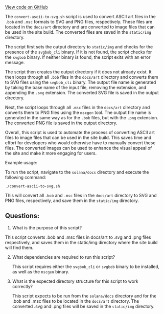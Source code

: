 [View code on GitHub](https://github.com/solana-labs/solana/blob/master/docs/convert-ascii-to-svg.sh)

The `convert-ascii-to-svg.sh` script is used to convert ASCII art files in the `.bob` and `.msc` formats to SVG and PNG files, respectively. These files are located in the `docs/art` directory and are converted to image files that can be used in the site build. The converted files are saved in the `static/img` directory.

The script first sets the output directory to `static/img` and checks for the presence of the `svgbob_cli` binary. If it is not found, the script checks for the `svgbob` binary. If neither binary is found, the script exits with an error message.

The script then creates the output directory if it does not already exist. It then loops through all `.bob` files in the `docs/art` directory and converts them to SVG files using the `svgbob_cli` binary. The output file name is generated by taking the base name of the input file, removing the extension, and appending the `.svg` extension. The converted SVG file is saved in the output directory.

Next, the script loops through all `.msc` files in the `docs/art` directory and converts them to PNG files using the `mscgen` tool. The output file name is generated in the same way as for the `.bob` files, but with the `.png` extension. The converted PNG file is saved in the output directory.

Overall, this script is used to automate the process of converting ASCII art files to image files that can be used in the site build. This saves time and effort for developers who would otherwise have to manually convert these files. The converted images can be used to enhance the visual appeal of the site and make it more engaging for users. 

Example usage:

To run the script, navigate to the `solana/docs` directory and execute the following command:

```
./convert-ascii-to-svg.sh
```

This will convert all `.bob` and `.msc` files in the `docs/art` directory to SVG and PNG files, respectively, and save them in the `static/img` directory.
## Questions: 
 1. What is the purpose of this script?
   
   This script converts .bob and .msc files in docs/art to .svg and .png files respectively, and saves them in the static/img directory where the site build will find them.

2. What dependencies are required to run this script?
   
   This script requires either the `svgbob_cli` or `svgbob` binary to be installed, as well as the `mscgen` binary.

3. What is the expected directory structure for this script to work correctly?
   
   This script expects to be run from the `solana/docs` directory and for the .bob and .msc files to be located in the `docs/art` directory. The converted .svg and .png files will be saved in the `static/img` directory.